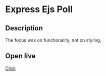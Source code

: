 # Express Ejs Poll

## Description

The focus was on functionality, not on styling.

## Open live

[Click](https://express-ejs-poll.onrender.com/)
